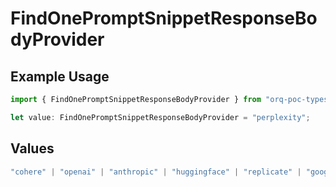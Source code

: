 # FindOnePromptSnippetResponseBodyProvider

## Example Usage

```typescript
import { FindOnePromptSnippetResponseBodyProvider } from "orq-poc-typescript-multi-env-version/models/operations";

let value: FindOnePromptSnippetResponseBodyProvider = "perplexity";
```

## Values

```typescript
"cohere" | "openai" | "anthropic" | "huggingface" | "replicate" | "google" | "google-ai" | "azure" | "aws" | "anyscale" | "perplexity" | "groq" | "fal" | "leonardoai" | "nvidia"
```